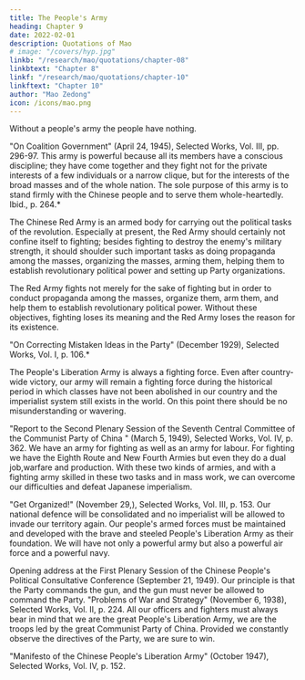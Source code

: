 ```yaml
---
title: The People's Army
heading: Chapter 9
date: 2022-02-01
description: Quotations of Mao
# image: "/covers/hyp.jpg"
linkb: "/research/mao/quotations/chapter-08"
linkbtext: "Chapter 8"
linkf: "/research/mao/quotations/chapter-10"
linkftext: "Chapter 10"
author: "Mao Zedong"
icon: /icons/mao.png
---
```



Without a people's army the people have nothing.

"On Coalition Government" (April 24, 1945), Selected Works, Vol. III, pp. 296-97.
This army is powerful because all its members have a conscious discipline;
they have come together and they fight not for the private interests of a few
individuals or a narrow clique, but for the interests of the broad masses and of
the whole nation. The sole purpose of this army is to stand firmly with the
Chinese people and to serve them whole-heartedly.
Ibid., p. 264.*

The Chinese Red Army is an armed body for carrying out the political tasks of the revolution. Especially at present, the Red Army should certainly not confine itself to fighting; besides fighting to destroy the enemy's military strength, it should shoulder such important tasks as doing propaganda among the masses, organizing the masses, arming them, helping them to establish
revolutionary political power and setting up Party organizations. 

The Red Army fights not merely for the sake of fighting but in order to conduct propaganda among the masses, organize them, arm them, and help them to establish revolutionary political power. Without these objectives, fighting loses its meaning and the Red Army loses the reason for its existence.

"On Correcting Mistaken Ideas in the Party" (December 1929), Selected Works, Vol. I, p. 106.*

The People's Liberation Army is always a fighting force. Even after country-wide victory, our army will remain a fighting force during the historical period in which classes have not been abolished in our country and the imperialist system still exists in the world. On this point there should be no misunderstanding or wavering.

"Report to the Second Plenary Session of the Seventh Central Committee of the
Communist Party of China " (March 5, 1949), Selected Works, Vol. IV, p. 362.
We have an army for fighting as well as an army for labour. For fighting we
have the Eighth Route and New Fourth Armies but even they do a dual job,warfare and production. With these two kinds of armies, and with a fighting
army skilled in these two tasks and in mass work, we can overcome our
difficulties and defeat Japanese imperialism.

"Get Organized!" (November 29,), Selected Works, Vol. III, p. 153.
Our national defence will be consolidated and no imperialist will be allowed
to invade our territory again. Our people's armed forces must be maintained
and developed with the brave and steeled People's Liberation Army as their
foundation. We will have not only a powerful army but also a powerful air
force and a powerful navy.

Opening address at the First Plenary Session of the Chinese People's Political
Consultative Conference (September 21, 1949).
Our principle is that the Party commands the gun, and the gun must never be
allowed to command the Party.
"Problems of War and Strategy" (November 6, 1938), Selected Works, Vol. II, p. 224.
All our officers and fighters must always bear in mind that we are the great
People's Liberation Army, we are the troops led by the great Communist
Party of China. Provided we constantly observe the directives of the Party,
we are sure to win.

"Manifesto of the Chinese People's Liberation Army" (October 1947), Selected Works,
Vol. IV, p. 152.


